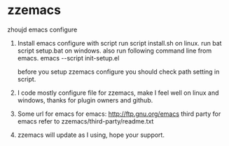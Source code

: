 zzemacs
=======

zhoujd emacs configure

1. Install emacs configure with script
   run script install.sh on linux.
   run bat script setup.bat on windows.
   also run following command line from emacs.
   emacs --script init-setup.el

   before you setup zzemacs configure you should
   check path setting in script.

2. I code mostly configure file for zzemacs, make I feel
   well on linux and windows, thanks for plugin owners and github.

3. Some url for emacs
   for emacs:
   http://ftp.gnu.org/emacs
   third party for emacs refer to
   zzemacs/third-party/readme.txt

4. zzemacs will update as I using, hope your support.
